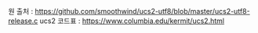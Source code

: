 
원 출처 : https://github.com/smoothwind/ucs2-utf8/blob/master/ucs2-utf8-release.c
ucs2 코드표 : https://www.columbia.edu/kermit/ucs2.html

